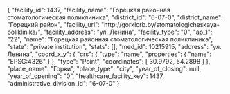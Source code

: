 {
    "facility_id": 1437,
    "facility_name": "Горецкая районная стоматологическая поликлиника",
    "district_id": "6-07-0",
    "district_name": "Горецкий район",
    "facility_url": "http:\/\/gorkicrb.by\/stomatologicheskaya-poliklinika\/",
    "facility_address": "ул. Ленина",
    "facility_type": "0",
    "ap_1": "22",
    "name": "Горецкая районная стоматологическая поликлиника",
    "state": "private institution",
    "stats": [],
    "med_id": 10215915,
    "address": "ул. Ленина",
    "coord_x_y": {
        "crs": {
            "type": "name",
            "properties": {
                "name": "EPSG:4326"
            }
        },
        "type": "Point",
        "coordinates": [
            30.9792,
            54.2898
        ]
    },
    "place_name": "Горки",
    "place_type": "city",
    "year_of_closing": null,
    "year_of_opening": "0",
    "healthcare_facility_key": 1437,
    "administrative_division_id": "6-07-0"
}